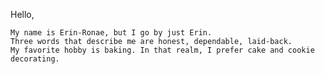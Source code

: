 Hello,

	My name is Erin-Ronae, but I go by just Erin. 
	Three words that describe me are honest, dependable, laid-back.
	My favorite hobby is baking. In that realm, I prefer cake and cookie decorating. 